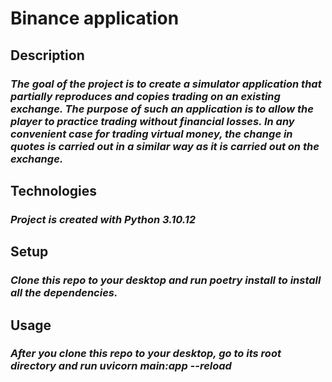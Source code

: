 # **Binance application**

## Description
### _The goal of the project is to create a simulator application that partially reproduces and copies trading on an existing exchange. The purpose of such an application is to allow the player to practice trading without financial losses. In any convenient case for trading virtual money, the change in quotes is carried out in a similar way as it is carried out on the exchange._

## Technologies
### _Project is created with Python 3.10.12_

## Setup
### _Clone this repo to your desktop and run **poetry install** to install all the dependencies._

## Usage
### _After you clone this repo to your desktop, go to its root directory and run **uvicorn main:app --reload**_